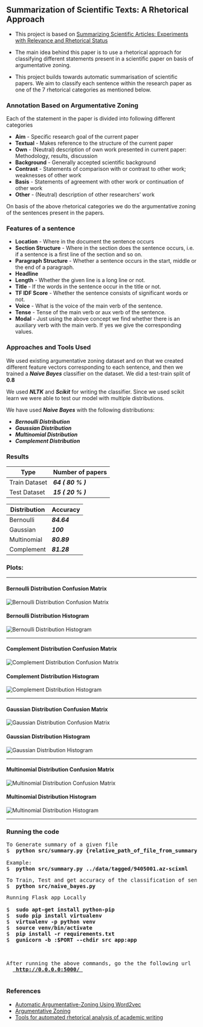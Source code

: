 ## Summarization of Scientific Texts: A Rhetorical Approach

- This project is based on [Summarizing Scientific Articles: Experiments with Relevance and Rhetorical Status](https://www.mitpressjournals.org/doi/pdf/10.1162/089120102762671936)

- The main idea behind this paper is to use a rhetorical approach for classifying different statements present in a scientific paper on basis of argumentative zoning.

- This project builds towards automatic summarisation of scientific papers. We aim to classify each sentence within the research paper as one of the 7 rhetorical categories as mentioned below.

### Annotation Based on Argumentative Zoning

Each of the statement in the paper is divided into following different categories
- **Aim** - Specific research goal of the current paper  
- **Textual** - Makes reference to the structure of the current paper    
- **Own** - (Neutral) description of own work presented in current paper: Methodology, results, discussion  
- **Background** - Generally accepted scientific background  
- **Contrast** - Statements of comparison with or contrast to other work; weaknesses of other work  
- **Basis** - Statements of agreement with other work or continuation of other work  
- **Other** - (Neutral) description of other researchers’ work  

On basis of the above rhetorical categories we do the argumentative zoning of the sentences present in the papers. 

### Features of a sentence

- **Location** - Where in the document the sentence occurs  
- **Section Structure** - Where in the section does the sentence occurs, i.e. if a sentence is a first line of the section and so on.  
- **Paragraph Structure** - Whether a sentence occurs in the start, middle or the end of a paragraph.  
- **Headline**
- **Length** - Whether the given line is a long line or not.  
- **Title** - If the words in the sentence occur in the title or not.  
- **TF IDF Score** - Whether the sentence consists of significant words or not.  
- **Voice** - What is the voice of the main verb of the sentence.  
- **Tense** - Tense of the main verb or aux verb of the sentence.  
- **Modal** - Just using the above concept we find whether there is an auxiliary verb with the main verb. If yes we give the corresponding values.  


### Approaches and Tools Used
We used existing argumentative zoning dataset and on that we created different feature vectors corresponding to each sentence, and then we trained a ***Naive Bayes*** classifier on the dataset. We did a test-train split of **0.8**

We used ***NLTK*** and ***Scikit*** for writing the classifier. Since we used scikit learn we were able to test our model with multiple distributions. 

We have used ***Naive Bayes*** with the following distributions: 
- ***Bernoulli Distribution***
- ***Gaussian Distribution***
- ***Multinomial Distribution***
- ***Complement Distribution***

### Results 

| Type      | Number of papers |
|-----------| -------------    |
| Train Dataset  | ***64 ( 80 % )***      |
| Test Dataset   | ***15 ( 20 % )***      |



| Distribution      | Accuracy |
|-----------| -------------    |
| Bernoulli  | ***84.64***      |
| Gaussian   | ***100***      |
| Multinomial  | ***80.89***      |
| Complement   | ***81.28***      |


### Plots:

---

#### Bernoulli Distribution Confusion Matrix
![Bernoulli Distribution Confusion Matrix](plots/bernouli_cf_matrix.png)
#### Bernoulli Distribution Histogram
![Bernoulli Distribution Histogram](plots/bernouli_hist.png)

---

#### Complement Distribution Confusion Matrix
![Complement Distribution Confusion Matrix](plots/complement_cf_matrix.png)
#### Complement Distribution Histogram
![Complement Distribution Histogram](plots/complement_hist.png)

---

#### Gaussian Distribution Confusion Matrix
![Gaussian Distribution Confusion Matrix](plots/guassian_cf_matrix.png)
#### Gaussian Distribution Histogram
![Gaussian Distribution Histogram](plots/guassian_hist.png)

---

#### Multinomial Distribution Confusion Matrix
![Multinomial Distribution Confusion Matrix](plots/multinomial_cf_matrix.png)
#### Multinomial Distribution Histogram
![Multinomial Distribution Histogram](plots/multinomail_hist.png)

---

### Running the code

<pre>
To Generate summary of a given file
$ <b> python src/summary.py {relative_path_of_file_from_summary.py} </b>

Example:
$ <b> python src/summary.py ../data/tagged/9405001.az-scixml </b>
</pre>

<pre>
To Train, Test and get accuracy of the classification of sentences
$ <b> python src/naive_bayes.py </b>
</pre>

<pre>
Running Flask app Locally

$ <b> sudo apt-get install python-pip </b>
$ <b> sudo pip install virtualenv </b>
$ <b> virtualenv -p python venv </b>
$ <b> source venv/bin/activate </b>
$ <b> pip install -r requirements.txt </b>
$ <b> gunicorn -b :$PORT --chdir src app:app </b>

</pre>

<pre>

After running the above commands, go the the following url
 <b> <a href="http://0.0.0.0:5000/"> http://0.0.0.0:5000/ </a> </b>

</pre>

### References

- [Automatic Argumentative-Zoning Using Word2vec](https://arxiv.org/abs/1703.10152)
- [Argumentative Zoning](https://www.cl.cam.ac.uk/~sht25/az.html)
- [Tools for automated rhetorical analysis of academic writing](http://antonetteshibani.com/tag/argumentative-zoning/)
